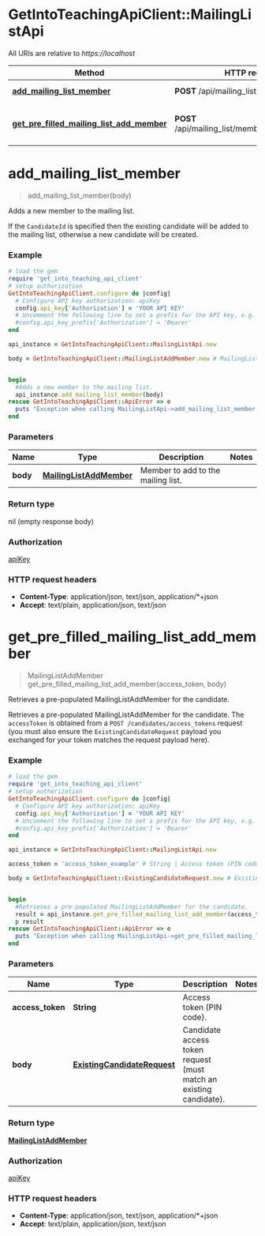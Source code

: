 # GetIntoTeachingApiClient::MailingListApi

All URIs are relative to *https://localhost*

Method | HTTP request | Description
------------- | ------------- | -------------
[**add_mailing_list_member**](MailingListApi.md#add_mailing_list_member) | **POST** /api/mailing_list/members | Adds a new member to the mailing list.
[**get_pre_filled_mailing_list_add_member**](MailingListApi.md#get_pre_filled_mailing_list_add_member) | **POST** /api/mailing_list/members/{accessToken} | Retrieves a pre-populated MailingListAddMember for the candidate.


# **add_mailing_list_member**
> add_mailing_list_member(body)

Adds a new member to the mailing list.

If the `CandidateId` is specified then the existing candidate will be added to the mailing list, otherwise a new candidate will be created.

### Example
```ruby
# load the gem
require 'get_into_teaching_api_client'
# setup authorization
GetIntoTeachingApiClient.configure do |config|
  # Configure API key authorization: apiKey
  config.api_key['Authorization'] = 'YOUR API KEY'
  # Uncomment the following line to set a prefix for the API key, e.g. 'Bearer' (defaults to nil)
  #config.api_key_prefix['Authorization'] = 'Bearer'
end

api_instance = GetIntoTeachingApiClient::MailingListApi.new

body = GetIntoTeachingApiClient::MailingListAddMember.new # MailingListAddMember | Member to add to the mailing list.


begin
  #Adds a new member to the mailing list.
  api_instance.add_mailing_list_member(body)
rescue GetIntoTeachingApiClient::ApiError => e
  puts "Exception when calling MailingListApi->add_mailing_list_member: #{e}"
end
```

### Parameters

Name | Type | Description  | Notes
------------- | ------------- | ------------- | -------------
 **body** | [**MailingListAddMember**](MailingListAddMember.md)| Member to add to the mailing list. | 

### Return type

nil (empty response body)

### Authorization

[apiKey](../README.md#apiKey)

### HTTP request headers

 - **Content-Type**: application/json, text/json, application/*+json
 - **Accept**: text/plain, application/json, text/json



# **get_pre_filled_mailing_list_add_member**
> MailingListAddMember get_pre_filled_mailing_list_add_member(access_token, body)

Retrieves a pre-populated MailingListAddMember for the candidate.

  Retrieves a pre-populated MailingListAddMember for the candidate. The `accessToken` is obtained from a   `POST /candidates/access_tokens` request (you must also ensure the `ExistingCandidateRequest` payload you   exchanged for your token matches the request payload here).

### Example
```ruby
# load the gem
require 'get_into_teaching_api_client'
# setup authorization
GetIntoTeachingApiClient.configure do |config|
  # Configure API key authorization: apiKey
  config.api_key['Authorization'] = 'YOUR API KEY'
  # Uncomment the following line to set a prefix for the API key, e.g. 'Bearer' (defaults to nil)
  #config.api_key_prefix['Authorization'] = 'Bearer'
end

api_instance = GetIntoTeachingApiClient::MailingListApi.new

access_token = 'access_token_example' # String | Access token (PIN code).

body = GetIntoTeachingApiClient::ExistingCandidateRequest.new # ExistingCandidateRequest | Candidate access token request (must match an existing candidate).


begin
  #Retrieves a pre-populated MailingListAddMember for the candidate.
  result = api_instance.get_pre_filled_mailing_list_add_member(access_token, body)
  p result
rescue GetIntoTeachingApiClient::ApiError => e
  puts "Exception when calling MailingListApi->get_pre_filled_mailing_list_add_member: #{e}"
end
```

### Parameters

Name | Type | Description  | Notes
------------- | ------------- | ------------- | -------------
 **access_token** | **String**| Access token (PIN code). | 
 **body** | [**ExistingCandidateRequest**](ExistingCandidateRequest.md)| Candidate access token request (must match an existing candidate). | 

### Return type

[**MailingListAddMember**](MailingListAddMember.md)

### Authorization

[apiKey](../README.md#apiKey)

### HTTP request headers

 - **Content-Type**: application/json, text/json, application/*+json
 - **Accept**: text/plain, application/json, text/json



